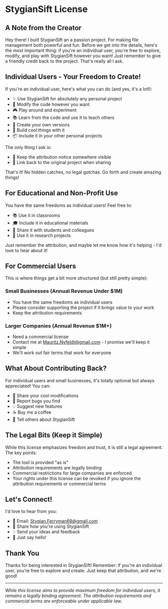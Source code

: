 # StygianSift License
## A Note from the Creator

Hey there! I built StygianSift an a passion project. For making file management both powerful and fun. Before we get into the details, here's the most important thing: if you're an individual user, you're free to explore, modify, and play with StygianSift however you want! Just remember to give a friendly credit back to the project. That's really all I ask.

## Individual Users - Your Freedom to Create!
If you're an individual user, here's what you can do (and yes, it's a lot!):
* ✨ Use StygianSift for absolutely any personal project
* 🔧 Modify the code however you want
* 🎮 Play around and experiment
* 📚 Learn from the code and use it to teach others
* 🔄 Create your own versions
* 🎨 Build cool things with it
* 📦 Include it in your other personal projects

The only thing I ask is:
* 💝 Keep the attribution notice somewhere visible
* 🔗 Link back to the original project when sharing

That's it! No hidden catches, no legal gotchas. Go forth and create amazing things!

## For Educational and Non-Profit Use
You have the same freedoms as individual users! Feel free to:
* 📚 Use it in classrooms
* 🎓 Include it in educational materials
* 🤝 Share it with students and colleagues
* 🔬 Use it in research projects

Just remember the attribution, and maybe let me know how it's helping - I'd love to hear about it!

## For Commercial Users
This is where things get a bit more structured (but still pretty simple):

### Small Businesses (Annual Revenue Under $1M)
* You have the same freedoms as individual users
* Please consider supporting the project if it brings value to your work
* Keep the attribution requirements

### Larger Companies (Annual Revenue $1M+)
* Need a commercial license
* Contact me at Mauritz.Nyfeldt@gmail.com - I promise we'll keep it simple
* We'll work out fair terms that work for everyone

## What About Contributing Back?
For individual users and small businesses, it's totally optional but always appreciated! You can:
* 🌟 Share your cool modifications
* 🐛 Report bugs you find
* 💡 Suggest new features
* ☕ Buy me a coffee
* 📣 Tell others about StygianSift

## The Legal Bits (Keep it Simple)
While this license emphasizes freedom and trust, it is still a legal agreement. The key points:
* The tool is provided "as is"
* Attribution requirements are legally binding
* Commercial restrictions for large companies are enforced
* Your rights under this license can be revoked if you ignore the attribution requirements or commercial terms

## Let's Connect!
I'd love to hear from you:
* 📧 Email: Stygian.Ferryman69@gmail.com
* 💭 Share how you're using StygianSift
* 💡 Send your ideas and feedback
* 👋 Just say hello!

## Thank You
Thanks for being interested in StygianSift! Remember: if you're an individual user, you're free to explore and create. Just keep that attribution, and we're good! 

---
*While this license aims to provide maximum freedom for individual users, it remains a legally binding agreement. The attribution requirements and commercial terms are enforceable under applicable law.*
